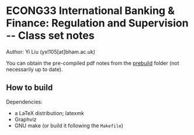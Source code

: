ECONG33 International Banking & Finance: Regulation and Supervision -- Class set notes
====

Author: Yi Liu (yxl105[at]bham.ac.uk)

You can obtain the pre-compiled pdf notes from the [prebuild](prebuild/) folder (not necessarily up to date).

How to build
----

Dependencies:
- a LaTeX distribution; latexmk
- Graphviz
- GNU make (or build it following the `Makefile`)
